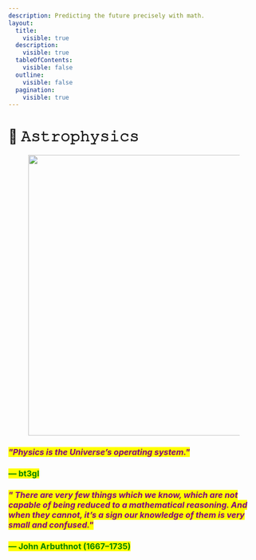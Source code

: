 ```yaml
---
description: Predicting the future precisely with math.
layout:
  title:
    visible: true
  description:
    visible: true
  tableOfContents:
    visible: false
  outline:
    visible: false
  pagination:
    visible: true
---
```


# 🔭 𝙰𝚜𝚝𝚛𝚘𝚙𝚑𝚢𝚜𝚒𝚌𝚜

<figure><img src="../../../.gitbook/assets/pexels-btgl-♡-3894169 (1).jpg" alt="" width="563"><figcaption></figcaption></figure>

### _<mark style="color:purple;">"Physics is the Universe’s operating system."</mark>_&#x20;

### <mark style="color:green;">— bt3gl</mark>



### _<mark style="color:purple;">" There are very few things which we know, which are not capable of being reduced to a mathematical reasoning. And when they cannot, it’s a sign our knowledge of them is very small and confused."</mark>_

### <mark style="color:green;">— John Arbuthnot (1667–1735)</mark>
